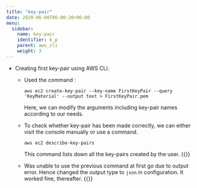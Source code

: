 ```yaml
---
title: "key-pair"
date: 2020-06-08T06:00:20+06:00
menu:
  sidebar:
    name: key-pair
    identifier: k_p
    parent: aws_cli
    weight: 3
---
```


- Creating first key-pair using AWS CLI.

  - Used the command :
    ```
    aws ec2 create-key-pair --key-name FirstKeyPair --query 'KeyMaterial' --output text > FirstKeyPair.pem
    
    ```
    Here, we can modify the arguments including key-pair names according to our needs.
    
  - To check whether key-pair has been made correctly, we can either visit the console manually or use a command.
    ```
    aws ec2 describe-key-pairs
    
    ```
    This command lists down all the key-pairs created by the user.
    {{<asciinema pcBZX99KrIGevMYQuGNOy4IyY>}}

  - Was unable to use the previous command at first go due to output error. Hence changed the output type to `json` in configuration. It worked fine, thereafter.
    {{<asciinema p4VET2UcRJV7BDxQ4m9s0LLV7>}}